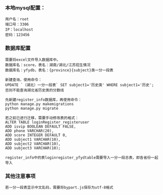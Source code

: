 ### 本地mysql配置：
    用户名：root
    端口号：3306
    IP：localhost
    密码：123456

### 数据库配置
    需要将excel文件导入数据库中。
    数据库名：score，表名：湖南/湖北/江苏招生情况
    数据库名：yfydb，表名：{province}{subject}类一分一段表

    新建查询，使用命令：
    UPDATE `（湖北）一分一段表` SET subject1='历史类' WHERE subject1='历史';
    否则不能查询湖北省历史类的分数线

    先新建register_info数据库，再使用命令：
    python manage.py makemigrations
    python manage.py migrate

    若之前已进行迁移，需要手动修改表的格式：
    ALTER TABLE loginRegister_registeruser
    ADD isvip BOOLEAN DEFAULT FALSE,
    ADD phone VARCHAR(20),
    ADD score INTEGER DEFAULT 0,
    ADD subject1 VARCHAR(10),
    ADD subject2 VARCHAR(10),
    ADD subject3 VARCHAR(10);

    register_info中的表loginregister_yfydtable需要导入一分一段总表，即各省份一起导入

### 其他注意事项
    若一分一段表显示中文乱码，需要将bypart.js保存为utf-8格式